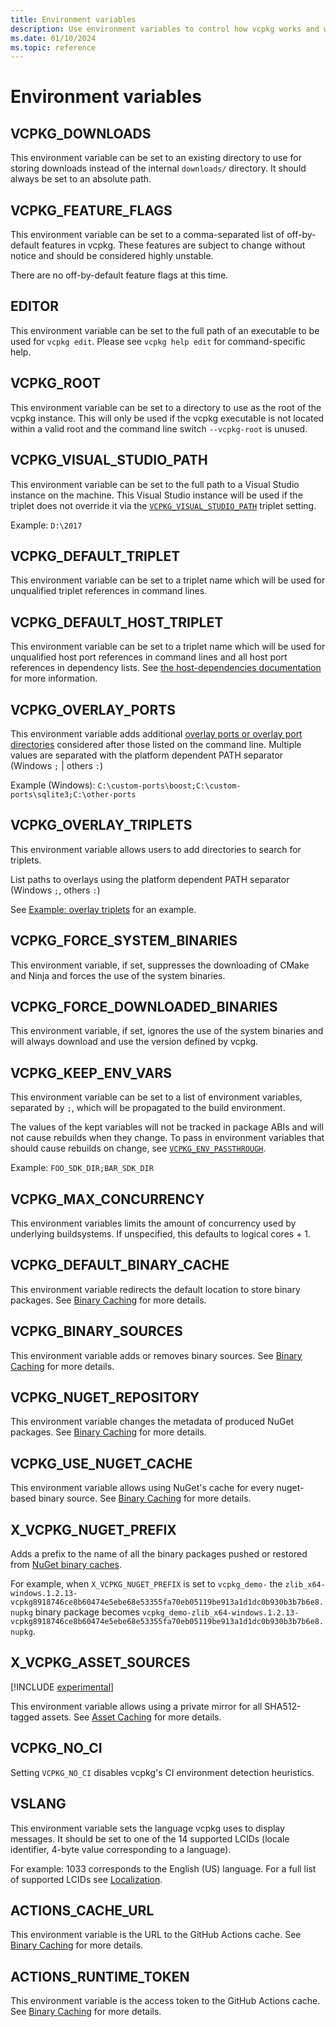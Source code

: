 ```yaml
---
title: Environment variables
description: Use environment variables to control how vcpkg works and where it looks for files.
ms.date: 01/10/2024
ms.topic: reference
---
```

# Environment variables

## VCPKG_DOWNLOADS

This environment variable can be set to an existing directory to use for storing downloads instead of the internal
`downloads/` directory. It should always be set to an absolute path.

## VCPKG_FEATURE_FLAGS

This environment variable can be set to a comma-separated list of off-by-default features in vcpkg. These features are
subject to change without notice and should be considered highly unstable.

There are no off-by-default feature flags at this time.

## EDITOR

This environment variable can be set to the full path of an executable to be used for `vcpkg edit`. Please see
`vcpkg help edit` for command-specific help.

## VCPKG_ROOT

This environment variable can be set to a directory to use as the root of the vcpkg instance. This will only be used if
the vcpkg executable is not located within a valid root and the command line switch `--vcpkg-root` is unused.

## VCPKG_VISUAL_STUDIO_PATH

This environment variable can be set to the full path to a Visual Studio instance on the machine. This Visual Studio instance
will be used if the triplet does not override it via the [`VCPKG_VISUAL_STUDIO_PATH`](triplets.md#vcpkg_visual_studio_path) triplet setting.

Example: `D:\2017`

## VCPKG_DEFAULT_TRIPLET

This environment variable can be set to a triplet name which will be used for unqualified triplet references in command lines.

## VCPKG_DEFAULT_HOST_TRIPLET

This environment variable can be set to a triplet name which will be used for unqualified host port references in command lines and all host port references in dependency lists. See [the host-dependencies documentation](host-dependencies.md) for more information.

## VCPKG_OVERLAY_PORTS

This environment variable adds additional [overlay ports or overlay port directories](../concepts/overlay-ports.md) considered after those listed on the command line. Multiple values are separated with the platform dependent PATH separator (Windows `;` | others `:`)


Example (Windows): `C:\custom-ports\boost;C:\custom-ports\sqlite3;C:\other-ports`

## VCPKG_OVERLAY_TRIPLETS

This environment variable allows users to add directories to search for triplets.

List paths to overlays using the platform dependent PATH separator (Windows `;`, others `:`)

See [Example: overlay triplets](../users/examples/overlay-triplets-linux-dynamic.md) for an example.

## VCPKG_FORCE_SYSTEM_BINARIES

This environment variable, if set, suppresses the downloading of CMake and Ninja and forces the use of the system binaries.

## VCPKG_FORCE_DOWNLOADED_BINARIES

This environment variable, if set, ignores the use of the system binaries and will always download and use the version defined by vcpkg.

## VCPKG_KEEP_ENV_VARS

This environment variable can be set to a list of environment variables, separated by `;`, which will be propagated to
the build environment.

The values of the kept variables will not be tracked in package ABIs and will not cause rebuilds when they change. To
pass in environment variables that should cause rebuilds on change, see [`VCPKG_ENV_PASSTHROUGH`](triplets.md#vcpkg_env_passthrough).

Example: `FOO_SDK_DIR;BAR_SDK_DIR`

## VCPKG_MAX_CONCURRENCY

This environment variables limits the amount of concurrency used by underlying buildsystems. If unspecified, this defaults to logical cores + 1.

## VCPKG_DEFAULT_BINARY_CACHE

This environment variable redirects the default location to store binary packages. See [Binary Caching][] for more details.

## VCPKG_BINARY_SOURCES

This environment variable adds or removes binary sources. See [Binary Caching][] for more details.

## VCPKG_NUGET_REPOSITORY

This environment variable changes the metadata of produced NuGet packages. See [Binary Caching](../reference/binarycaching.md#nuget) for more details.

## VCPKG_USE_NUGET_CACHE

This environment variable allows using NuGet's cache for every nuget-based binary source. See [Binary Caching](../reference/binarycaching.md#nuget) for more details.

## X_VCPKG_NUGET_PREFIX

Adds a prefix to the name of all the binary packages pushed or restored from
[NuGet binary caches](../reference/binarycaching.md#nuget).

For example, when `X_VCPKG_NUGET_PREFIX` is set to `vcpkg_demo-` the
`zlib_x64-windows.1.2.13-vcpkg8918746ce8b60474e5ebe68e53355fa70eb05119be913a1d1dc0b930b3b7b6e8.nupkg`
binary package becomes
`vcpkg_demo-zlib_x64-windows.1.2.13-vcpkg8918746ce8b60474e5ebe68e53355fa70eb05119be913a1d1dc0b930b3b7b6e8.nupkg`.

## X_VCPKG_ASSET_SOURCES

[!INCLUDE [experimental](../../includes/experimental.md)]

This environment variable allows using a private mirror for all SHA512-tagged assets. See [Asset Caching](assetcaching.md) for more details.

## VCPKG_NO_CI

Setting `VCPKG_NO_CI` disables vcpkg's CI environment detection heuristics.

[Binary Caching]: ../reference/binarycaching.md

## VSLANG

This environment variable sets the language vcpkg uses to display messages. It should be set to one of the 14 supported LCIDs (locale identifier, 4-byte value corresponding to a language).

For example: 1033 corresponds to the English (US) language.
For a full list of supported LCIDs see [Localization](https://github.com/microsoft/vcpkg-tool/blob/main/docs/localization.md).

## ACTIONS_CACHE_URL

This environment variable is the URL to the GitHub Actions cache. See [Binary Caching](../reference/binarycaching.md#gha) for more details.

## ACTIONS_RUNTIME_TOKEN

This environment variable is the access token to the GitHub Actions cache. See [Binary Caching](../reference/binarycaching.md#gha) for more details.
